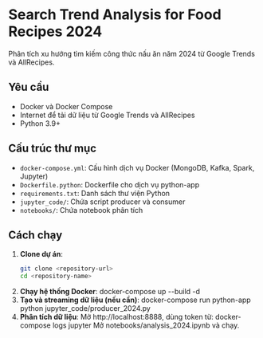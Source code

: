 # Search Trend Analysis for Food Recipes 2024

Phân tích xu hướng tìm kiếm công thức nấu ăn năm 2024 từ Google Trends và AllRecipes.

## Yêu cầu
- Docker và Docker Compose
- Internet để tải dữ liệu từ Google Trends và AllRecipes
- Python 3.9+

## Cấu trúc thư mục
- `docker-compose.yml`: Cấu hình dịch vụ Docker (MongoDB, Kafka, Spark, Jupyter)
- `Dockerfile.python`: Dockerfile cho dịch vụ python-app
- `requirements.txt`: Danh sách thư viện Python
- `jupyter_code/`: Chứa script producer và consumer
- `notebooks/`: Chứa notebook phân tích

## Cách chạy
1. **Clone dự án**:
   ```bash
   git clone <repository-url>
   cd <repository-name>
2. **Chạy hệ thống Docker**:
    docker-compose up --build -d
3. **Tạo và streaming dữ liệu (nếu cần)**:
    docker-compose run python-app python jupyter_code/producer_2024.py
4. **Phân tích dữ liệu**:
    Mở http://localhost:8888, dùng token từ:
        docker-compose logs jupyter
    Mở notebooks/analysis_2024.ipynb và chạy.
